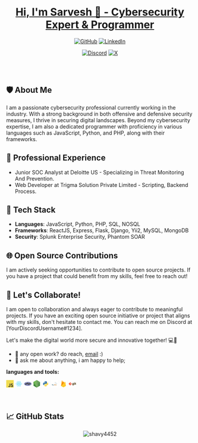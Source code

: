 <h1 align="center"><a href="https://peterhan.dev">Hi, I'm Sarvesh 👋  - Cybersecurity Expert & Programmer </a></h1>

<p align="center">
  <a href="https://github.com/shavy4452">
    <picture>
      <source media="(prefers-color-scheme: dark)" srcset="https://cdn.simpleicons.org/github/white">
      <img alt="GitHub" title="GitHub" height="48" width="48" src="https://cdn.simpleicons.org/github"></picture></a>
  <a href="https://www.linkedin.com/in/sarveshsingh1322">
    <img alt="LinkedIn" title="LinkedIn" height="48" width="48" src="https://cdn.simpleicons.org/linkedin"></a>
</p>

<p align="center">
  <a href="https://discord.com/invite/n7J26nP9gC">
    <img alt="Discord" title="Discord" height="48" width="48" src="https://cdn.simpleicons.org/discord"></a>
  <a href="https://twitter.com/imshavy">
    <picture>
      <source media="(prefers-color-scheme: dark)" srcset="https://cdn.simpleicons.org/x/white">
      <img alt="X" title="X" height="48" width="48" src="https://cdn.simpleicons.org/x"></picture></a>
</p>



<br />
<br />

## 🛡️ About Me
I am a passionate cybersecurity professional currently working in the industry. With a strong background in both offensive and defensive security measures, I thrive in securing digital landscapes. Beyond my cybersecurity expertise, I am also a dedicated programmer with proficiency in various languages such as JavaScript, Python, and PHP, along with their frameworks.

## 💼 Professional Experience
- Junior SOC Analyst at Deloitte US - Specializing in Threat Monitoring And Prevention.
- Web Developer at Trigma Solution Private Limited - Scripting, Backend Process.

## 🔧 Tech Stack
- **Languages**: JavaScript, Python, PHP, SQL, NOSQL
- **Frameworks**: ReactJS, Express, Flask, Django, Yii2, MySQL, MongoDB
- **Security**: Splunk Enterprise Security, Phantom SOAR

## 🌐 Open Source Contributions
I am actively seeking opportunities to contribute to open source projects. If you have a project that could benefit from my skills, feel free to reach out!

## 🤝 Let's Collaborate!
I am open to collaboration and always eager to contribute to meaningful projects. If you have an exciting open source initiative or project that aligns with my skills, don't hesitate to contact me. You can reach me on Discord at [YourDiscordUsername#1234].



Let's make the digital world more secure and innovative together! 💻🚀
  
- 💼 any open work? do reach, [email](mailto:sarveshsingh1322@gmail.com) :)
- 💬 ask me about anything, i am happy to help;

**languages and tools:**  

<code><img height="20" src="https://raw.githubusercontent.com/github/explore/80688e429a7d4ef2fca1e82350fe8e3517d3494d/topics/javascript/javascript.png"></code>
<code><img height="20" src="https://raw.githubusercontent.com/github/explore/80688e429a7d4ef2fca1e82350fe8e3517d3494d/topics/react/react.png"></code>
<code><img height="20" src="https://raw.githubusercontent.com/github/explore/5c058a388828bb5fde0bcafd4bc867b5bb3f26f3/topics/php/php.png"></code>
<code><img height="20" src="https://raw.githubusercontent.com/github/explore/80688e429a7d4ef2fca1e82350fe8e3517d3494d/topics/nodejs/nodejs.png"></code>
<code><img height="20" src="https://raw.githubusercontent.com/github/explore/80688e429a7d4ef2fca1e82350fe8e3517d3494d/topics/python/python.png"></code>
<code><img height="20" src="https://raw.githubusercontent.com/github/explore/80688e429a7d4ef2fca1e82350fe8e3517d3494d/topics/mysql/mysql.png"></code>
<code><img height="20" src="https://raw.githubusercontent.com/github/explore/80688e429a7d4ef2fca1e82350fe8e3517d3494d/topics/firebase/firebase.png"></code>
<code><img height="20" src="https://raw.githubusercontent.com/github/explore/80688e429a7d4ef2fca1e82350fe8e3517d3494d/topics/git/git.png"></code>

</br>


## 📈 GitHub Stats
<p align="center"> <img src="https://github-readme-stats.vercel.app/api?username=shavy4452&show_icons=true&theme=gotham" alt="shavy4452" />
